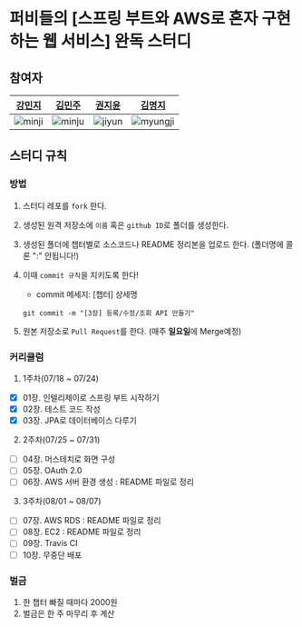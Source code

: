 # 퍼비들의 [스프링 부트와 AWS로 혼자 구현하는 웹 서비스] 완독 스터디

## 참여자
|[강민지](https://github.com/nitronium102)|[김민주](https://github.com/MINJU-KIMmm)|[권지윤](https://github.com/june0216)|[김명지](https://github.com/Gom3rye)|
|---|---|---|---|
|![minji](https://github.com/nitronium102.png)|![minju](https://avatars.githubusercontent.com/u/81242672?v=4)|![jiyun](https://github.com/june0216.png)|![myungji](https://github.com/Gom3rye.png)

## 스터디 규칙

### 방법

1. 스터디 레포를 `fork` 한다.
2. 생성된 원격 저장소에 `이름` 혹은 `github ID`로 폴더를 생성한다.
3. 생성된 폴더에 챕터별로 소스코드나 README 정리본을 업로드 한다. (폴더명에 콜론 ":" 안됩니다!)
4. 이때 `commit 규칙`을 지키도록 한다!
    - commit 메세지: [챕터] 상세명
    
    ```
    git commit -m "[3장] 등록/수정/조회 API 만들기"
    ```
5. 원본 저장소로 `Pull Request`를 한다. (매주 **일요일**에 Merge예정)

### 커리큘럼

1. 1주차(07/18 ~ 07/24)
- [x] 01장. 인텔리제이로 스프링 부트 시작하기
- [x] 02장. 테스트 코드 작성
- [x] 03장. JPA로 데이터베이스 다루기

2. 2주차(07/25 ~ 07/31)
- [ ] 04장. 머스테치로 화면 구성
- [ ] 05장. OAuth 2.0
- [ ] 06장. AWS 서버 환경 생성 : README 파일로 정리

3. 3주차(08/01 ~ 08/07)
- [ ] 07장. AWS RDS : README 파일로 정리
- [ ] 08장. EC2 : README 파일로 정리
- [ ] 09장. Travis CI
- [ ] 10장. 무중단 배포

### 벌금

1. 한 챕터 빠질 때마다 2000원
2. 벌금은 한 주 마무리 후 계산

